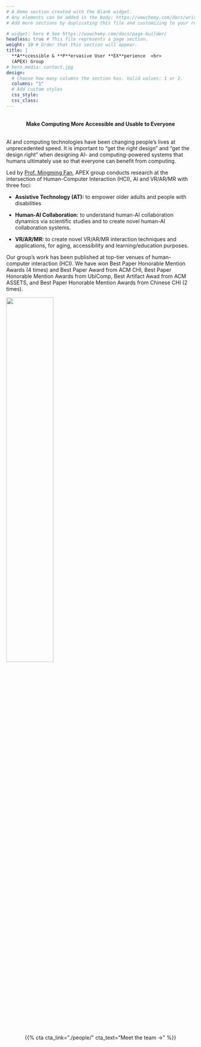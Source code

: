 ```yaml
---
# A Demo section created with the Blank widget.
# Any elements can be added in the body: https://wowchemy.com/docs/writing-markdown-latex/
# Add more sections by duplicating this file and customizing to your requirements.

# widget: hero # See https://wowchemy.com/docs/page-builder/
headless: true # This file represents a page section.
weight: 10 # Order that this section will appear.
title: |
  **A**ccessible & **P**ervasive User **EX**perience  <br>
  (APEX) Group
# hero_media: contact.jpg
design:
  # Choose how many columns the section has. Valid values: 1 or 2.
  columns: "1"
  # Add custom styles
  css_style:
  css_class:
---
```


<br>

<div style="text-align: center; ">
<strong>Make Computing More Accessible and Usable to Everyone</strong>
</div>

<br>

AI and computing technologies have been changing people’s lives at unprecedented speed. It is important to “get the right design” and “get the design right” when designing AI- and computing-powered systems that humans ultimately use so that everyone can benefit from computing.  

Led by [Prof. Mingming Fan](https://www.mingmingfan.com/), APEX group conducts research at the intersection of Human-Computer Interaction (HCI), AI and VR/AR/MR with three foci: 

- **Assistive Technology (AT):** to empower older adults and people with disabilities 

- **Human-AI Collaboration:** to understand human-AI collaboration dynamics via scientific studies and to create novel human-AI collaboration systems. 

- **VR/AR/MR:** to create novel VR/AR/MR interaction techniques and applications, for aging, accessibility and learning/education purposes.

Our group’s work has been published at top-tier venues of human-computer interaction (HCI). We have won Best Paper Honorable Mention Awards (4 times) and Best Paper Award from ACM CHI, Best Paper Honorable Mention Awards from UbiComp, Best Artifact Awad from ACM ASSETS, and Best Paper Honorable Mention Awards from Chinese CHI (2 times). 

<img src="./home/QR.jpeg" width = 50% style=" margin-left: auto; margin-right: auto; align: center">

<div style="display: flex; justify-content: center">

<!-- <div style="margin: 10px">
{{% cta cta_link="./about/" cta_text="About →" %}}
</div> -->

<div style="margin: 20px">
{{% cta cta_link="./people/" cta_text="Meet the team →" %}}
</div>

</div>
